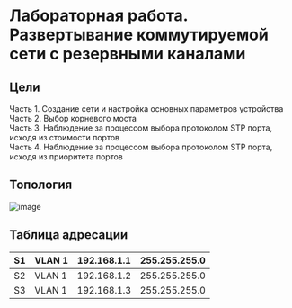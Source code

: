 # Лабораторная работа. Развертывание коммутируемой сети с резервными каналами

## Цели
Часть 1. Создание сети и настройка основных параметров устройства  
Часть 2. Выбор корневого моста  
Часть 3. Наблюдение за процессом выбора протоколом STP порта, исходя из стоимости портов  
Часть 4. Наблюдение за процессом выбора протоколом STP порта, исходя из приоритета портов  

## Топология

![image](https://user-images.githubusercontent.com/130133180/232213465-1d0161ad-3bb1-451e-818d-87675df99dab.png)

## Таблица адресации

|     S1    |     VLAN 1    |     192.168.1.1    |     255.255.255.0    |
|-----------|---------------|--------------------|----------------------|
|     S2    |     VLAN 1    |     192.168.1.2    |     255.255.255.0    |
|     S3    |     VLAN 1    |     192.168.1.3    |     255.255.255.0    |
